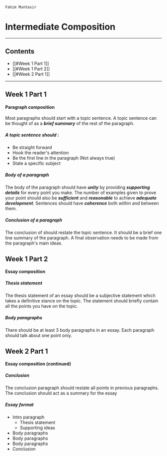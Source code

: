 `Fahim Muntasir`
# Intermediate Composition
----
## Contents 
- [[#Week 1 Part 1]]
- [[#Week 1 Part 2]]
- [[#Week 2 Part 1]]
---- 

## Week 1 Part 1
#### Paragraph composition 
Most paragraphs should start with a topic sentence. A topic sentence can be thought of as a ***brief summary*** of the rest of the paragraph.
##### A topic sentence should :
- Be straight forward
- Hook the reader's attention
- Be the first line in the paragraph (Not always true)
- State a specific subject
##### Body of a paragraph
The body of the paragraph should have ***unity*** by providing ***supporting*** ***details*** for every point you make. The number of examples given to prove your point should also be ***sufficient*** and ***reasonable*** to achieve ***adequate development***. Sentences should have ***coherence*** both within and between them.
##### Conclusion of a paragraph
The conclusion of should restate the topic sentence. It should be a brief one line summary of the paragraph. A final observation needs to be made from the paragraph's main ideas.
## Week 1 Part 2
#### Essay composition
##### Thesis statement
The thesis statement of an essay should be a subjective statement which takes a definitive stance on the topic. The statement should briefly contain all the points you have on the topic.
##### Body paragraphs
There should be at least 3 body paragraphs in an essay. Each paragraph should talk about one point only.  
## Week 2 Part 1

#### Essay composition (continued)
##### Conclusion 
The conclusion paragraph should restate all points in previous paragraphs. The conclusion should act as a summary for the essay
##### Essay format
- Intro paragraph
	- Thesis statement
	- Supporting ideas
- Body paragraphs
- Body paragraphs
- Body paragraphs
- Conclusion